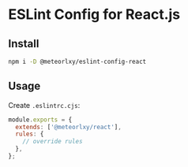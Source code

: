 # ESLint Config for React.js

## Install

```sh
npm i -D @meteorlxy/eslint-config-react
```

## Usage

Create `.eslintrc.cjs`:

```cjs
module.exports = {
  extends: ['@meteorlxy/react'],
  rules: {
    // override rules
  },
};
```
